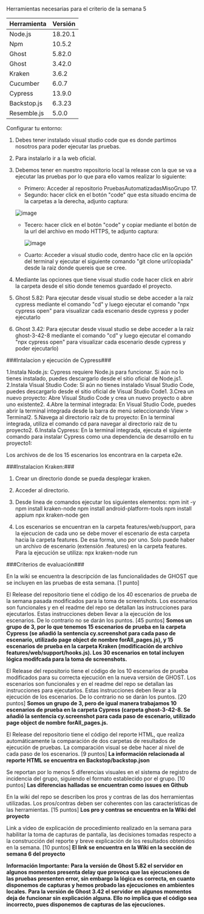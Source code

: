 Herramientas necesarias para el criterio de la semana 5

| Herramienta   |   Versión     |
| ------------- | ------------- |
| Node.js  | 18.20.1 |
| Npm  | 10.5.2  |
| Ghost  | 5.82.0  |
| Ghost  | 3.42.0  |
| Kraken  | 3.6.2  |
| Cucumber  | 6.0.7  |
| Cypress  | 13.9.0  |
| Backstop.js  | 6.3.23  |
| Resemble.js  | 5.0.0  |

Configurar tu entorno:

1. Debes tener instalado visual studio code que es donde partimos nosotros para poder ejecutar las pruebas.
2. Para instalarlo ir a la web oficial.
3. Debemos tener en nuestro repositorio local la release con la que se va a ejecutar las pruebas por lo que para ello vamos realizar lo siguiente:
   - Primero: Acceder al repositorio PruebasAutomatizadasMisoGrupo 17.
   - Segundo: hacer click en el botón "code" que esta situado encima de la carpetas a la derecha, adjunto captura:

	![image](https://github.com/maostageAndes/PruebasAutomatizadasMisoGrupo17/assets/166298922/8484b54f-84e4-4d06-b00d-943367ad4db2)

   - Tecero: hacer click en el botón "code" y copiar mediante el botón de la url del archivo en modo HTTPS, te adjunto captura:

     	![image](https://github.com/maostageAndes/PruebasAutomatizadasMisoGrupo17/assets/166298922/c188b468-f1ec-44e9-b790-3e7cb0352e14)
     
   - Cuarto: Acceder a visual studio code, dentro hace clic en la opción del terminal y ejecutar el siguiente comando "git clone url/copiada" desde la raiz donde quereis que se cree.
     
4. Mediante las opciones que tiene visual studio code hacer click en abrir la carpeta desde el sitio donde tenemos guardado el proyecto.
5. Ghost 5.82: Para ejecutar desde visual studio se debe acceder a la raíz cypress mediante el comando "cd" y luego ejecutar el comando "npx cypress open" para visualizar cada escenario desde cypress y poder ejecutarlo
6. Ghost 3.42: Para ejecutar desde visual studio se debe acceder a la raíz ghost-3-42-8 mediante el comando "cd" y luego ejecutar el comando "npx cypress open" para visualizar cada escenario desde cypress y poder ejecutarlo)

###Intalacion y ejecución de Cypress###

1.Instala Node.js: Cypress requiere Node.js para funcionar. Si aún no lo tienes instalado, puedes descargarlo desde el sitio oficial de Node.js1.
2.Instala Visual Studio Code: Si aún no tienes instalado Visual Studio Code, puedes descargarlo desde el sitio oficial de Visual Studio Code1.
3.Crea un nuevo proyecto: Abre Visual Studio Code y crea un nuevo proyecto o abre uno existente2.
4.Abre la terminal integrada: En Visual Studio Code, puedes abrir la terminal integrada desde la barra de menú seleccionando View > Terminal2.
5.Navega al directorio raíz de tu proyecto: En la terminal integrada, utiliza el comando cd para navegar al directorio raíz de tu proyecto2.
6.Instala Cypress: En la terminal integrada, ejecuta el siguiente comando para instalar Cypress como una dependencia de desarrollo en tu proyecto1:

Los archivos de de los 15 escenarios los encontrara en la carpeta e2e.

###Instalacion Kraken:###

1. Crear un directorio donde se pueda desplegar kraken.
2. Acceder al directorio.
3. Desde linea de comandos ejecutar los siguientes elementos:
npm init -y
npm install kraken-node
npm install android-platform-tools
npm install appium
npx kraken-node gen

4. Los escenarios se encuentran en la carpeta features/web/support, para la ejecucion de cada uno se debe mover el escenario de esta carpeta hacia la carpeta features. De esa forma, uno por uno. Solo puede haber un archivo de escenario (extensión .features) en la carpeta features. Para la ejecución se utiliza:
npx kraken-node run


###Criterios de evaluación###

En la wiki se encuentra la descripción de las funcionalidades de GHOST que se incluyen en las pruebas de esta semana. [1 punto]


El Release del repositorio tiene el código de los 40 escenarios de prueba de la semana pasada modificados para la toma de screenshots. Los escenarios son funcionales y en el readme del repo se detallan las instrucciones para ejecutarlos. Estas instrucciones deben llevar a la ejecución de los escenarios. De lo contrario no se darán los puntos. [45 puntos]
**Somos un grupo de 3, por lo que tenemos 15 escenarios de prueba en la carpeta Cypress (se añadió la sentencia cy.screenshot para cada paso de escenario, utilizado page object de nombre forAll_pages.js), y 15 escenarios de prueba en la carpeta Kraken (modificación de archivo features/web/support/hooks.js). Los 30 escenarios en total incluyen lógica modifcada para la toma de screenshots.**

El Release del repositorio tiene el código de los 10 escenarios de prueba modificados para su correcta ejecución en la nueva versión de GHOST. Los escenarios son funcionales y en el readme del repo se detallan las instrucciones para ejecutarlos. Estas instrucciones deben llevar a la ejecución de los escenarios. De lo contrario no se darán los puntos. [20 puntos]
**Somos un grupo de 3, pero de igual manera trabajamos 10 escenarios de prueba en la carpeta Cypress (carpeta ghost-3-42-8. Se añadió la sentencia cy.screenshot para cada paso de escenario, utilizado page object de nombre forAll_pages.js.**

El Release del repositorio tiene el código del reporte HTML, que realiza automáticamente la comparación de dos carpetas de resultados de ejecución de pruebas. La comparación visual se debe hacer al nivel de cada paso de los escenarios. [9 puntos]
**La información relacionada al reporte HTML se encuentra en Backstop/backstop.json**

Se reportan por lo menos 5 diferencias visuales en el sistema de registro de incidencia del grupo, siguiendo el formato establecido por el grupo. [10 puntos]
**Las diferencias halladas se encuentran como issues en Github**

En la wiki del repo se describen los pros y contras de las dos herramientas utilizadas. Los pros/contras deben ser coherentes con las características de las herramientas. [15 puntos]
**Los pro y contras se encuentra en la Wiki del proyecto**

Link a video de explicación de procedimiento realizado en la semana para habilitar la toma de capturas de pantalla, las decisiones tomadas respecto a la construcción del reporte y breve explicación de los resultados obtenidos en la semana. [10 puntos]
**El link se encuentra en la Wiki en la sección de semana 6 del proyecto**

**Información Importante:**
**Para la versión de Ghost 5.82 el servidor en algunos momentos presenta delay que provoca que las ejecuciones de las pruebas presenten error, sin embargo la lógica es correcta, en cuanto disponemos de capturas y hemos probado las ejecuciones en ambientes locales.**
**Para la versión de Ghost 3.42 el servidor en algunos momentos deja de funcionar sin explicación alguna. Ello no implica que el código sea incorrecto, pues disponemos de capturas de las ejecuciones.**
